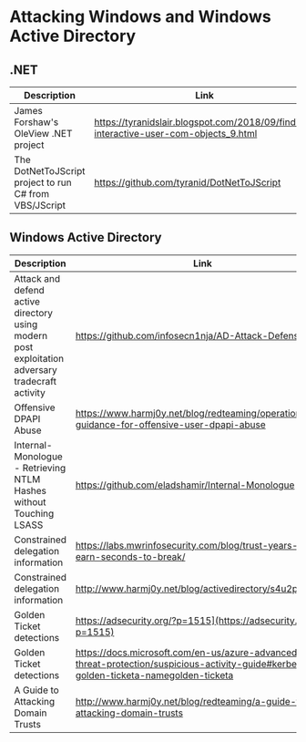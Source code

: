 # Attacking Windows and Windows Active Directory

## .NET


| Description                                         | Link                              |
|-----------------------------------------------------|-----------------------------------|
| James Forshaw's OleView .NET project                   | https://tyranidslair.blogspot.com/2018/09/finding-interactive-user-com-objects_9.html |
| The DotNetToJScript project to run C# from VBS/JScript | https://github.com/tyranid/DotNetToJScript |

## Windows Active Directory

| Description                                         | Link                              |
|-----------------------------------------------------|-----------------------------------|
| Attack and defend active directory using modern post exploitation adversary tradecraft activity | https://github.com/infosecn1nja/AD-Attack-Defense |
| Offensive DPAPI Abuse               | https://www.harmj0y.net/blog/redteaming/operational-guidance-for-offensive-user-dpapi-abuse |
| Internal-Monologue - Retrieving NTLM Hashes without Touching LSASS | https://github.com/eladshamir/Internal-Monologue |
| Constrained delegation information  | https://labs.mwrinfosecurity.com/blog/trust-years-to-earn-seconds-to-break/ |
| Constrained delegation information  | http://www.harmj0y.net/blog/activedirectory/s4u2pwnage/
| Golden Ticket detections            | https://adsecurity.org/?p=1515](https://adsecurity.org/?p=1515)
| Golden Ticket detections            | https://docs.microsoft.com/en-us/azure-advanced-threat-protection/suspicious-activity-guide#kerberos-golden-ticketa-namegolden-ticketa |
| A Guide to Attacking Domain Trusts  | http://www.harmj0y.net/blog/redteaming/a-guide-to-attacking-domain-trusts |




